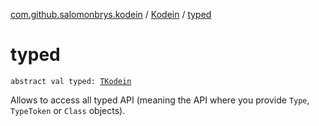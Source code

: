 [com.github.salomonbrys.kodein](../index.md) / [Kodein](index.md) / [typed](.)

# typed

`abstract val typed: `[`TKodein`](../-t-kodein/index.md)

Allows to access all typed API (meaning the API where you provide `Type`, `TypeToken` or `Class` objects).

